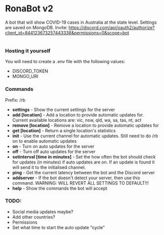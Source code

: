 # RonaBot v2
A bot that will show COVID-19 cases in Australia at the state level. Settings are saved on MongoDB.
Invite: https://discord.com/api/oauth2/authorize?client_id=844123673257443338&permissions=0&scope=bot
<br>
<br>

### Hosting it yourself
You will need to create a .env file with the following values:
- DISCORD_TOKEN
- MONGO_URI

### Commands
Prefix: /rb
- **settings** - Show the current settings for the server
- **add [location]** - Add a location to provide automatic updates for. Current available locations are: vic, nsw, qld, wa, sa, tas, nt, act
- **remove [location]** - Remove a location to provide automatic updates for
- **get [location]** - Return a single location's statistics
- **init** - Use the current channel for automatic updates. Still need to do /rb on to enable automatic updates
- **on** - Turn on auto updates for the server
- **off** - Turn off auto updates for the server
- **setinterval [time in minutes]** - Set the how often the bot should check for updates (in minutes) if auto updates are on. If an update is found it will send it to the initialised channel.
- **ping** - Get the current latency between the bot and the Discord server
- **addserver** - If the bot doesn't detect your server, then use this command. WARNING: WILL REVERT ALL SETTINGS TO DEFAULT!!!
- **help** - Show the commands the bot will accept

### TODO:
- Social media updates maybe?
- Add other countries?
- Permissions
- Set what time to start the auto update "cycle"
